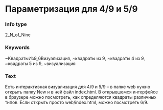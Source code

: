 # Параметризация для 4/9 и 5/9
### Info type
2_N_of_Nine
### Keywords
~КвадратыИз9_6Визуализация, ~квадраты из 9, ~квадраты 4 из 9, ~квадраты 5 из 9, ~визуализация
### Text
Есть интерактивная визуализация для 4/9 и 5/9 – в папке web нужно открыть папку New и в ней файл index.html. В открывшемся интерфейсе в браузере можно посмотреть, как определяются квадраты различных типов. Если открыть просто web/index.html, можно посмотреть 6/9.
```

